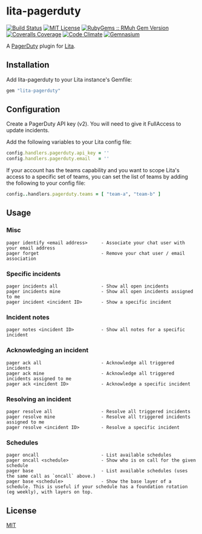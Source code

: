 # lita-pagerduty

[![Build Status](https://img.shields.io/travis/PagerDuty/lita-pagerduty/master.svg)](https://travis-ci.org/PagerDuty/lita-pagerduty)
[![MIT License](https://img.shields.io/badge/license-MIT-brightgreen.svg)](https://tldrlegal.com/license/mit-license)
[![RubyGems :: RMuh Gem Version](http://img.shields.io/gem/v/lita-pagerduty.svg)](https://rubygems.org/gems/lita-pagerduty)
[![Coveralls Coverage](https://img.shields.io/coveralls/PagerDuty/lita-pagerduty/master.svg)](https://coveralls.io/r/PagerDuty/lita-pagerduty)
[![Code Climate](https://img.shields.io/codeclimate/github/PagerDuty/lita-pagerduty.svg)](https://codeclimate.com/github/PagerDuty/lita-pagerduty)
[![Gemnasium](https://img.shields.io/gemnasium/PagerDuty/lita-pagerduty.svg)](https://gemnasium.com/PagerDuty/lita-pagerduty)

A [PagerDuty](http://pagerduty.com) plugin for [Lita](https://github.com/jimmycuadra/lita).

## Installation

Add lita-pagerduty to your Lita instance's Gemfile:

```ruby
gem "lita-pagerduty"
```

## Configuration

Create a PagerDuty API key (v2). You will need to give it FullAccess to update incidents.

Add the following variables to your Lita config file:

```ruby
config.handlers.pagerduty.api_key = ''
config.handlers.pagerduty.email   = ''
```

If your account has the teams capability and you want to scope Lita's access to a specific set of
teams, you can set the list of teams by adding the following to your config file:

```ruby
config..handlers.pagerduty.teams = [ "team-a", "team-b" ]
```

## Usage

### Misc

```
pager identify <email address>     - Associate your chat user with your email address
pager forget                       - Remove your chat user / email association
```

### Specific incidents

```
pager incidents all                - Show all open incidents
pager incidents mine               - Show all open incidents assigned to me
pager incident <incident ID>       - Show a specific incident
```

### Incident notes

```
pager notes <incident ID>          - Show all notes for a specific incident
```

### Acknowledging an incident

```
pager ack all                      - Acknowledge all triggered incidents
pager ack mine                     - Acknowledge all triggered incidents assigned to me
pager ack <incident ID>            - Acknowledge a specific incident
```

### Resolving an incident

```
pager resolve all                  - Resolve all triggered incidents
pager resolve mine                 - Resolve all triggered incidents assigned to me
pager resolve <incident ID>        - Resolve a specific incident
```

### Schedules

```
pager oncall                       - List available schedules
pager oncall <schedule>            - Show who is on call for the given schedule
pager base                         - List available schedules (uses the same call as `oncall` above.)
pager base <schedule>              - Show the base layer of a schedule. This is useful if your schedule has a foundation rotation (eg weekly), with layers on top.
```

## License

[MIT](http://opensource.org/licenses/MIT)
